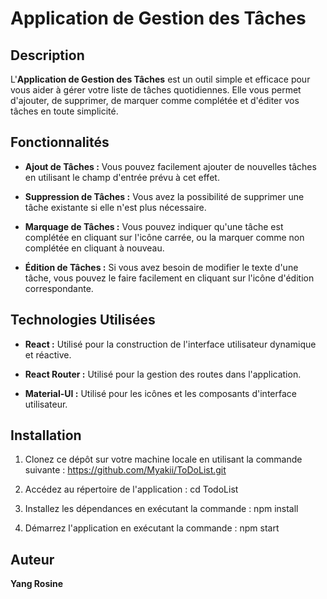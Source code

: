 # Application de Gestion des Tâches	

## Description

L'**Application de Gestion des Tâches** est un outil simple et efficace pour vous aider à gérer votre liste de tâches quotidiennes. Elle vous permet d'ajouter, de supprimer, de marquer comme complétée et d'éditer vos tâches en toute simplicité.

## Fonctionnalités

- **Ajout de Tâches :** Vous pouvez facilement ajouter de nouvelles tâches en utilisant le champ d'entrée prévu à cet effet.

- **Suppression de Tâches :** Vous avez la possibilité de supprimer une tâche existante si elle n'est plus nécessaire.

- **Marquage de Tâches :** Vous pouvez indiquer qu'une tâche est complétée en cliquant sur l'icône carrée, ou la marquer comme non complétée en cliquant à nouveau.

- **Édition de Tâches :** Si vous avez besoin de modifier le texte d'une tâche, vous pouvez le faire facilement en cliquant sur l'icône d'édition correspondante.

## Technologies Utilisées

- **React :** Utilisé pour la construction de l'interface utilisateur dynamique et réactive.
  
- **React Router :** Utilisé pour la gestion des routes dans l'application.

- **Material-UI :** Utilisé pour les icônes et les composants d'interface utilisateur.

## Installation

1. Clonez ce dépôt sur votre machine locale en utilisant la commande suivante :
https://github.com/Myakii/ToDoList.git

2. Accédez au répertoire de l'application :
cd TodoList

3. Installez les dépendances en exécutant la commande :
npm install

4. Démarrez l'application en exécutant la commande :
npm start


## Auteur

**Yang Rosine**
